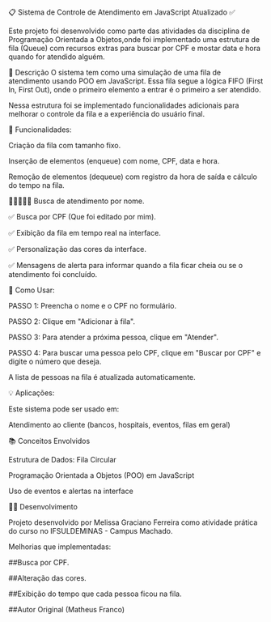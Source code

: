 📋 Sistema de Controle de Atendimento em JavaScript Atualizado ✅

Este projeto foi desenvolvido como parte das atividades da disciplina de Programação Orientada a Objetos,onde foi implementado uma estrutura de fila (Queue) com recursos extras para buscar por CPF e mostar data e hora quando for atendido alguém.

📌 Descrição
O sistema tem como uma simulação de uma fila de atendimento usando POO em JavaScript. Essa fila segue a lógica FIFO (First In, First Out), onde o primeiro elemento a entrar é o primeiro a ser atendido.

Nessa estrutura foi se implementado funcionalidades adicionais para melhorar o controle da fila e a experiência do usuário final.

🔧 Funcionalidades: 

Criação da fila com tamanho fixo. 

Inserção de elementos (enqueue) com nome, CPF, data e hora.

Remoção de elementos (dequeue) com registro da hora de saída e cálculo do tempo na fila.

🧍‍♂️🧍‍♀️🧍 Busca de atendimento por nome.

✅ Busca por CPF (Que foi editado por mim).

✅ Exibição da fila em tempo real na interface.

✅ Personalização das cores da interface. 

✅ Mensagens de alerta para informar quando a fila ficar cheia ou se o atendimento foi concluído.

🚀 Como Usar:

PASSO 1:
Preencha o nome e o CPF no formulário.

PASSO 2:
Clique em "Adicionar à fila".

PASSO 3:
Para atender a próxima pessoa, clique em "Atender".

PASSO 4:
Para buscar uma pessoa pelo CPF, clique em "Buscar por CPF" e digite o número que deseja.

A lista de pessoas na fila é atualizada automaticamente.

💡 Aplicações:

Este sistema pode ser usado em:

Atendimento ao cliente (bancos, hospitais, eventos, filas em geral)


📚 Conceitos Envolvidos

Estrutura de Dados: Fila Circular

Programação Orientada a Objetos (POO) em JavaScript

Uso de eventos e alertas na interface

👨‍🎓 Desenvolvimento

Projeto desenvolvido por Melissa Graciano Ferreira como atividade prática do curso no IFSULDEMINAS - Campus Machado.

Melhorias que implementadas:

##Busca por CPF.

##Alteração das cores.

##Exibição do tempo que cada pessoa ficou na fila.

##Autor Original (Matheus Franco)




